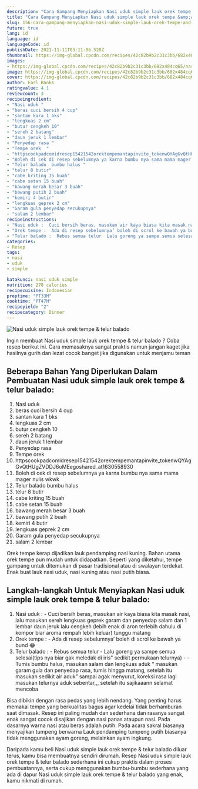 ```yaml
---
description: "Cara Gampang Menyiapkan Nasi uduk simple lauk orek tempe &amp;amp; telur balado Anti Gagal"
title: "Cara Gampang Menyiapkan Nasi uduk simple lauk orek tempe &amp;amp; telur balado Anti Gagal"
slug: 156-cara-gampang-menyiapkan-nasi-uduk-simple-lauk-orek-tempe-and-amp-telur-balado-anti-gagal
future: true
lang: id
language: id
languageCode: id
publishDate: 2021-11-11T03:11:06.528Z 
thumbnail: https://img-global.cpcdn.com/recipes/42c82b9b2c31c3bb/682x484cq65/nasi-uduk-simple-lauk-orek-tempe-telur-balado-foto-resep-utama.png
images:
- https://img-global.cpcdn.com/recipes/42c82b9b2c31c3bb/682x484cq65/nasi-uduk-simple-lauk-orek-tempe-telur-balado-foto-resep-utama.png
image: https://img-global.cpcdn.com/recipes/42c82b9b2c31c3bb/682x484cq65/nasi-uduk-simple-lauk-orek-tempe-telur-balado-foto-resep-utama.png
cover: https://img-global.cpcdn.com/recipes/42c82b9b2c31c3bb/682x484cq65/nasi-uduk-simple-lauk-orek-tempe-telur-balado-foto-resep-utama.png
author: Earl Banks
ratingvalue: 4.1
reviewcount: 3
recipeingredient:
- "Nasi uduk "
- "beras cuci bersih 4 cup"
- "santan kara 1 bks"
- "lengkuas 2 cm"
- "butur cengkeh 10"
- "sereh 2 batang"
- "daun jeruk 1 lembar"
- "Penyedap rasa "
- "Tempe orek  "
- "httpscookpadcomidresep15421542orektempemantapinvite_tokenwQYAgGvQtHUgZVDDJ6oMEegoshared_at1630558930 "
- "Boleh di cek di resep sebelumnya ya karna bumbu nya sama mama mager nulis wkwk "
- "Telur balado  bumbu halus "
- "telur 8 butir"
- "cabe kriting 15 buah"
- "cabe setan 15 buah"
- "bawang merah besar 3 buah"
- "bawang putih 2 buah"
- "kemiri 4 butir"
- "lengkuas geprek 2 cm"
- "Garam gula penyedap secukupnya"
- "salam 2 lembar"
recipeinstructions:
- "Nasi uduk :  Cuci bersih beras, masukan air kaya biasa kita masak nasi, lalu masukan sereh lengkuas geprek garam dan penyedap salam dan 1 lembar daun jeruk lalu cengkeh (lebih enak di aron terlebih dahulu di kompor biar aroma rempah lebih keluar) tunggu matang"
- "Orek tempe :  Ada di resep sebelumnya’ boleh di scrol ke bawah ya bund 😂"
- "Telur balado :  Rebus semua telur  Lalu goreng ya sampe semua selesai(tips nya biar gak meledak di iris” sedikit permukaan telurnya)   Tumis bumbu halus, masukan salam dan lengkuas aduk “ masukan garam gula dan penyedap rasa, tumis hingga matang, setelah itu masukan sedikit air aduk” sampai agak menyurut, koreksi rasa lagi masukan telurnya aduk sebentar,,, setelah itu sajikaaann selamat mencoba"
categories:
- Resep
tags:
- nasi
- uduk
- simple

katakunci: nasi uduk simple 
nutrition: 278 calories
recipecuisine: Indonesian
preptime: "PT33M"
cooktime: "PT47M"
recipeyield: "2"
recipecategory: Dinner
---
```



![Nasi uduk simple lauk orek tempe &amp; telur balado](https://img-global.cpcdn.com/recipes/42c82b9b2c31c3bb/682x484cq65/nasi-uduk-simple-lauk-orek-tempe-telur-balado-foto-resep-utama.png)

Ingin membuat Nasi uduk simple lauk orek tempe &amp; telur balado ? Coba resep berikut ini. Cara memasaknya sangat praktis namun jangan kaget jika hasilnya gurih dan lezat cocok banget jika digunakan untuk menjamu teman

<!--inarticleads1-->

## Beberapa Bahan Yang Diperlukan Dalam Pembuatan Nasi uduk simple lauk orek tempe &amp; telur balado:

1. Nasi uduk 
1. beras cuci bersih 4 cup
1. santan kara 1 bks
1. lengkuas 2 cm
1. butur cengkeh 10
1. sereh 2 batang
1. daun jeruk 1 lembar
1. Penyedap rasa 
1. Tempe orek  
1. httpscookpadcomidresep15421542orektempemantapinvite_tokenwQYAgGvQtHUgZVDDJ6oMEegoshared_at1630558930 
1. Boleh di cek di resep sebelumnya ya karna bumbu nya sama mama mager nulis wkwk 
1. Telur balado  bumbu halus 
1. telur 8 butir
1. cabe kriting 15 buah
1. cabe setan 15 buah
1. bawang merah besar 3 buah
1. bawang putih 2 buah
1. kemiri 4 butir
1. lengkuas geprek 2 cm
1. Garam gula penyedap secukupnya
1. salam 2 lembar

Orek tempe kerap dijadikan lauk pendamping nasi kuning. Bahan utama orek tempe pun mudah untuk didapatkan. Seperti yang diketahui, tempe gampang untuk ditemukan di pasar tradisional atau di swalayan terdekat. Enak buat lauk nasi uduk, nasi kuning atau nasi putih biasa. 

<!--inarticleads2-->

## Langkah-langkah Untuk Menyiapkan Nasi uduk simple lauk orek tempe &amp; telur balado:

1. Nasi uduk :  - Cuci bersih beras, masukan air kaya biasa kita masak nasi, lalu masukan sereh lengkuas geprek garam dan penyedap salam dan 1 lembar daun jeruk lalu cengkeh (lebih enak di aron terlebih dahulu di kompor biar aroma rempah lebih keluar) tunggu matang
1. Orek tempe :  - Ada di resep sebelumnya’ boleh di scrol ke bawah ya bund 😂
1. Telur balado :  - Rebus semua telur  - Lalu goreng ya sampe semua selesai(tips nya biar gak meledak di iris” sedikit permukaan telurnya)  -  - Tumis bumbu halus, masukan salam dan lengkuas aduk “ masukan garam gula dan penyedap rasa, tumis hingga matang, setelah itu masukan sedikit air aduk” sampai agak menyurut, koreksi rasa lagi masukan telurnya aduk sebentar,,, setelah itu sajikaaann selamat mencoba


Bisa dibikin dengan rasa pedas yang lebih nendang. Yang penting harus memakai tempe yang berkualitas bagus agar kedelai tidak berhamburan saat dimasak. Resep ini paling mudah dan sederhana dan rasanya sangat enak sangat cocok disajikan dengan nasi panas ataupun nasi. Pada dasarnya warna nasi atau beras adalah putih. Pada acara sakral biasanya menyajikan tumpeng berwarna Lauk pendamping tumpeng putih biasanya tidak menggunakan ayam goreng, melainkan ayam ingkung. 

Daripada kamu beli  Nasi uduk simple lauk orek tempe &amp; telur balado  diluar terus, kamu  bisa membuatnya sendiri dirumah. Resep  Nasi uduk simple lauk orek tempe &amp; telur balado  sederhana ini cukup praktis dalam proses pembuatannya, serta cukup menggunakan bumbu-bumbu sederhana yang ada di dapur  Nasi uduk simple lauk orek tempe &amp; telur balado  yang enak, kamu nikmati di rumah.
